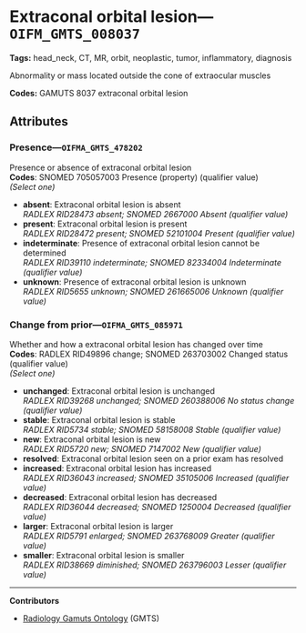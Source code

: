 # Extraconal orbital lesion—`OIFM_GMTS_008037`

**Tags:** head_neck, CT, MR, orbit, neoplastic, tumor, inflammatory, diagnosis

Abnormality or mass located outside the cone of extraocular muscles

**Codes:** GAMUTS 8037 extraconal orbital lesion

## Attributes

### Presence—`OIFMA_GMTS_478202`

Presence or absence of extraconal orbital lesion  
**Codes**: SNOMED 705057003 Presence (property) (qualifier value)  
*(Select one)*

- **absent**: Extraconal orbital lesion is absent  
_RADLEX RID28473 absent; SNOMED 2667000 Absent (qualifier value)_
- **present**: Extraconal orbital lesion is present  
_RADLEX RID28472 present; SNOMED 52101004 Present (qualifier value)_
- **indeterminate**: Presence of extraconal orbital lesion cannot be determined  
_RADLEX RID39110 indeterminate; SNOMED 82334004 Indeterminate (qualifier value)_
- **unknown**: Presence of extraconal orbital lesion is unknown  
_RADLEX RID5655 unknown; SNOMED 261665006 Unknown (qualifier value)_

### Change from prior—`OIFMA_GMTS_085971`

Whether and how a extraconal orbital lesion has changed over time  
**Codes**: RADLEX RID49896 change; SNOMED 263703002 Changed status (qualifier value)  
*(Select one)*

- **unchanged**: Extraconal orbital lesion is unchanged  
_RADLEX RID39268 unchanged; SNOMED 260388006 No status change (qualifier value)_
- **stable**: Extraconal orbital lesion is stable  
_RADLEX RID5734 stable; SNOMED 58158008 Stable (qualifier value)_
- **new**: Extraconal orbital lesion is new  
_RADLEX RID5720 new; SNOMED 7147002 New (qualifier value)_
- **resolved**: Extraconal orbital lesion seen on a prior exam has resolved  
- **increased**: Extraconal orbital lesion has increased  
_RADLEX RID36043 increased; SNOMED 35105006 Increased (qualifier value)_
- **decreased**: Extraconal orbital lesion has decreased  
_RADLEX RID36044 decreased; SNOMED 1250004 Decreased (qualifier value)_
- **larger**: Extraconal orbital lesion is larger  
_RADLEX RID5791 enlarged; SNOMED 263768009 Greater (qualifier value)_
- **smaller**: Extraconal orbital lesion is smaller  
_RADLEX RID38669 diminished; SNOMED 263796003 Lesser (qualifier value)_

---

**Contributors**

- [Radiology Gamuts Ontology](https://gamuts.net/) (GMTS)